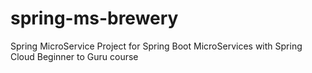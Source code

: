 # spring-ms-brewery
Spring MicroService Project for Spring Boot MicroServices with Spring Cloud Beginner to Guru course
